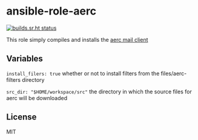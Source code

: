 ansible-role-aerc
=========

[![builds.sr.ht status](https://builds.sr.ht/~fourstepper/ansible-role-aerc.svg)](https://builds.sr.ht/~fourstepper/ansible-role-aerc?)

This role simply compiles and installs the [aerc mail client](https://git.sr.ht/~sircmpwn/aerc)

Variables
-------

`install_filers: true`
whether or not to install filters from the files/aerc-filters directory

`src_dir: "$HOME/workspace/src"`
the directory in which the source files for aerc will be downloaded

License
-------

MIT
